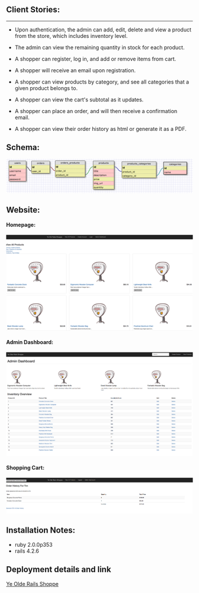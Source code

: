 ## Client Stories:
___
* Upon authentication, the admin can add, edit, delete and view a product from the store, which includes inventory level.
* The admin can view the remaining quantity in stock for each product.

* A shopper can register, log in, and add or remove items from cart.
* A shopper will receive an email upon registration.
* A shopper can view products by category, and see all categories that a given product belongs to.
* A shopper can view the cart's subtotal as it updates.
* A shopper can place an order, and will then receive a confirmation email.
* A shopper can view their order history as html or generate it as a PDF.



## Schema:

![schema](db/final_schema.png)

## Website:

#### Homepage:
![homepage](app/assets/images/homepage.png)

#### Admin Dashboard:
![admin](app/assets/images/admin.png)

#### Shopping Cart:
![shopping](app/assets/images/shopping.png)

## Installation Notes:
* ruby 2.0.0p353
* rails 4.2.6

## Deployment details and link
[Ye Olde Rails Shoppe](https://floating-ridge-94894.herokuapp.com)

